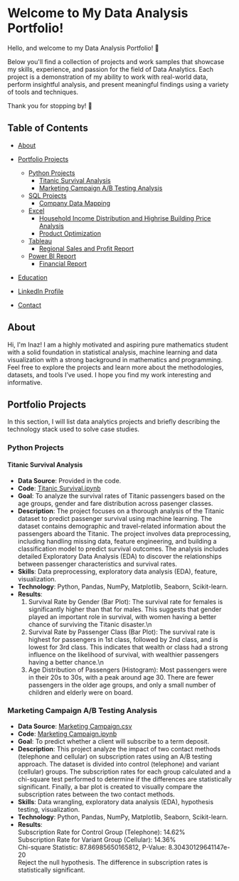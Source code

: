 # Welcome to My Data Analysis Portfolio! 

Hello, and welcome to my Data Analysis Portfolio! 🎉

Below you'll find a collection of projects and work samples that showcase my skills, experience, and passion for the field of Data Analytics. Each project is a demonstration of my ability to work with real-world data, perform insightful analysis, and present meaningful findings using a variety of tools and techniques.

Thank you for stopping by! 🚀

## Table of Contents
- [About](#about)
- [Portfolio Projects](#portfolio-projects)
  - [Python Projects](#python-projects)
    - [Titanic Survival Analysis](#titanic-survival-analysis)
    - [Marketing Campaign A/B Testing Analysis](#marketing-campaign-ab-testing)
  - [SQL Projects](#sql-projects)
    - [Company Data Mapping](#company-data-mapping)
  - [Excel](#excel--projects)
    - [Household Income Distribution and Highrise Building Price Analysis](#household-income-distribution-and-price)
    - [Product Optimization](#product-optimization)
  - [Tableau](#tableau)
    - [Regional Sales and Profit Report](#regional-sales-and-profit-report)
  - [Power BI Report](#power-bi-report)
    - [Financial Report](#financial-report)
  
- [Education](#education)
- [LinkedIn Profile](#linkedin)
- [Contact](#contact)

## About
Hi, I'm Inaz! I am a highly motivated and aspiring pure mathematics student with a solid foundation in statistical analysis, 
machine learning and data visualization with a strong background in mathematics and programming. 
Feel free to explore the projects and learn more about the methodologies, datasets, and tools I’ve used. I hope you find my work interesting and informative. 

## Portfolio Projects

In this section, I will list data analytics projects and briefly describing the technology stack used to solve case studies.

### Python Projects

#### Titanic Survival Analysis

- **Data Source**: Provided in the code.
- **Code**: [Titanic Survival.ipynb](https://github.com/InazNazifa/Data-Analyst-Portfolio/blob/main/Titanic%20Survival.py)
- **Goal**: To analyze the survival rates of Titanic passengers based on the age groups, gender and fare distribution across pasenger classes.
- **Description**: The project focuses on a thorough analysis of the Titanic dataset to predict passenger survival using machine learning. The dataset contains demographic and travel-related information about the passengers aboard the Titanic. The project involves data preprocessing, including handling missing data, feature engineering, and building a classification model to predict survival outcomes. The analysis includes detailed Exploratory Data Analysis (EDA) to discover the relationships between passenger characteristics and survival rates.
- **Skills**: Data preprocessing, exploratory data analysis (EDA), feature, visualization.
- **Technology**: Python, Pandas, NumPy, Matplotlib, Seaborn, Scikit-learn.
- **Results**:
  1. Survival Rate by Gender (Bar Plot): The survival rate for females is significantly higher than that for males. This suggests that gender played an important role in survival, with women having a better chance of surviving the Titanic disaster.\n
  2. Survival Rate by Passenger Class (Bar Plot): The survival rate is highest for passengers in 1st class, followed by 2nd class, and is lowest for 3rd class. This indicates that wealth or class had a strong influence on the likelihood of survival, with wealthier passengers having a better chance.\n
  3. Age Distribution of Passengers (Histogram): Most passengers were in their 20s to 30s, with a peak around age 30. There are fewer passengers in the older age groups, and only a small number of children and elderly were on board.

### Marketing Campaign A/B Testing Analysis

- **Data Source**: [Marketing Campaign.csv](https://github.com/InazNazifa/Data-Analyst-Portfolio/blob/main/Marketing%20Campaign.csv)
- **Code**: [Marketing Campaign.ipynb](https://github.com/InazNazifa/Data-Analyst-Portfolio/blob/main/Marketing%20Campaign.py)
- **Goal**: To predict whether a client will subscribe to a term deposit.
- **Description**: This project analyze the impact of two contact methods (telephone and cellular) on subscription rates using an A/B testing approach. The dataset is divided into control (telephone) and variant (cellular) groups. The subscription rates for each group calculated and a chi-square test performed to determine if the differences are statistically significant. Finally, a bar plot is created to visually compare the subscription rates between the two contact methods.
- **Skills**: Data wrangling, exploratory data analysis (EDA), hypothesis testing, visualization.
- **Technology**: Python, Pandas, NumPy, Matplotlib, Seaborn, Scikit-learn.
- **Results**:\
Subscription Rate for Control Group (Telephone): 14.62%\
Subscription Rate for Variant Group (Cellular): 14.36%\
Chi-square Statistic: 87.86985650165812, P-Value: 8.30430129641147e-20\
Reject the null hypothesis. The difference in subscription rates is statistically significant.

